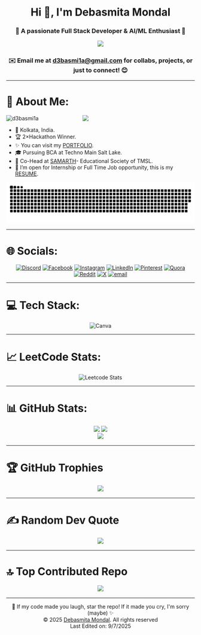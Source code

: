 <h1 align="center">Hi 👋, I'm Debasmita Mondal</h1>
<h3 align="center">🚀 A passionate Full Stack Developer & AI/ML Enthusiast 🤖</h3>

<p align="center">
  <img src="https://user-images.githubusercontent.com/61057666/169029838-74df663d-2e62-4d77-bdff-b43f7d63f00f.png"/>
</p>

<h3 align="center">✉️ Email me at <a href="d3basmi1a@gmail.com">d3basmi1a@gmail.com</a> for collabs, projects, or just to connect! 😊
</h3>

-----
# 💫 About Me:
<picture> <img align="right" src="https://i.pinimg.com/originals/2e/73/f5/2e73f54bfd969a264820b1b9f5253db8.gif" width = 300px></picture>

<p align="left"> <img src="https://komarev.com/ghpvc/?username=d3basmi1a&label=Profile%20views&color=0e75b6&style=flat" alt="d3basmi1a" /> </p>

- 📍 Kolkata, India.
- 🏆 2×Hackathon Winner.
- ✨ You can visit my [PORTFOLIO](https://d3basmi1a.vercel.app/).
- 🎓 Pursuing BCA at Techno Main Salt Lake.
- 🚀 Co-Head at <a href="https://samarthtmsl.vercel.app//">SAMARTH</a>- Educational Society of TMSL.
- 🤔 I’m open for Internship or Full Time Job opportunity, this is my [RESUME](https://drive.google.com/drive/folders/1pMvnkhpGdoE4w0ZzlOhXsWpUJJzVvf0W?usp=sharing).

<div align="center">
    
![snake gif](https://github.com/d3basmi1a/d3basmi1a/blob/output/github-snake-dark.svg)
</div>

-----
# 🌐 Socials:
<div align="center">

[![Discord](https://img.shields.io/badge/Discord-%237289DA.svg?logo=discord&logoColor=white)](https://discord.gg/https://discord.gg/VsSS8vVgKH) 
[![Facebook](https://img.shields.io/badge/Facebook-%231877F2.svg?logo=Facebook&logoColor=white)](https://www.facebook.com/share/15z5hsJYY9/) 
[![Instagram](https://img.shields.io/badge/Instagram-%23E4405F.svg?logo=Instagram&logoColor=white)](https://www.instagram.com/d3basmi1a/profilecard/?igsh=bDV6a2Fkdnp4bHI=) 
[![LinkedIn](https://img.shields.io/badge/LinkedIn-%230077B5.svg?logo=linkedin&logoColor=white)](https://www.linkedin.com/in/d3basmi1a/) 
[![Pinterest](https://img.shields.io/badge/Pinterest-%23E60023.svg?logo=Pinterest&logoColor=white)](https://pin.it/6TTiUAVlV) 
[![Quora](https://img.shields.io/badge/Quora-%23B92B27.svg?logo=Quora&logoColor=white)](https://www.quora.com/profile/Debasmita-42?ch=10&oid=1810012796&share=b3748b13&srid=h89iel&target_type=user) 
[![Reddit](https://img.shields.io/badge/Reddit-%23FF4500.svg?logo=Reddit&logoColor=white)](https://www.reddit.com/u/d3basmi1a/s/dH3EEew16t) 
[![X](https://img.shields.io/badge/X-black.svg?logo=X&logoColor=white)](https://x.com/d3basmi1a?t=ohjS_ewSOjRz4YafRgA4WQ&s=09) 
[![email](https://img.shields.io/badge/Email-D14836?logo=gmail&logoColor=white)](mailto:d3basmi1a@gmail.com) 
</div> 

-----
# 💻 Tech Stack:
<div align="center">

![Canva](https://img.shields.io/badge/Canva-%2300C4CC.svg?style=flat&logo=Canva&logoColor=white)
</div> 

-----
# 📈 LeetCode Stats:
<div align="center">

![Leetcode Stats](https://leetcard.jacoblin.cool/d3basmi1a?ext=heatmap)
</div>

-----
# 📊 GitHub Stats:
<div align="center">

![](https://github-readme-stats.vercel.app/api?username=d3basmi1a&theme=tokyonight&hide_border=false&include_all_commits=true&count_private=true)
![](https://nirzak-streak-stats.vercel.app/?user=d3basmi1a&theme=tokyonight&hide_border=false)<br/>
![](https://github-readme-stats.vercel.app/api/top-langs/?username=d3basmi1a&theme=tokyonight&hide_border=false&include_all_commits=true&count_private=true&layout=compact)
</div> 

-----
# 🏆 GitHub Trophies
<div align="center">

![](https://github-profile-trophy.vercel.app/?username=d3basmi1a&theme=tokyonight&no-frame=false&no-bg=true&margin-w=4)
</div> 

-----
# ✍️ Random Dev Quote
<div align="center">

![](https://quotes-github-readme.vercel.app/api?type=horizontal&theme=tokyonight)
</div> 

-----
# 🔝 Top Contributed Repo
<div align="center">

![](https://github-contributor-stats.vercel.app/api?username=d3basmi1a&limit=5&theme=tokyonight&combine_all_yearly_contributions=true)
</div>

-----
<div align="center">

🚀 If my code made you laugh, star the repo! If it made you cry, I'm sorry (maybe) ✨ <br>
© 2025 [Debasmita Mondal](https://github.com/d3basmi1a). All rights reserved<br>
Last Edited on: 9/7/2025
</div>
